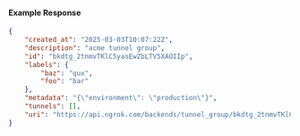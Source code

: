 <!-- Code generated for API Clients. DO NOT EDIT. -->

#### Example Response

```json
{
	"created_at": "2025-03-03T10:07:22Z",
	"description": "acme tunnel group",
	"id": "bkdtg_2tnmvTKlC5yasEwZbLTV5XAOIIp",
	"labels": {
		"baz": "qux",
		"foo": "bar"
	},
	"metadata": "{\"environment\": \"production\"}",
	"tunnels": [],
	"uri": "https://api.ngrok.com/backends/tunnel_group/bkdtg_2tnmvTKlC5yasEwZbLTV5XAOIIp"
}
```
